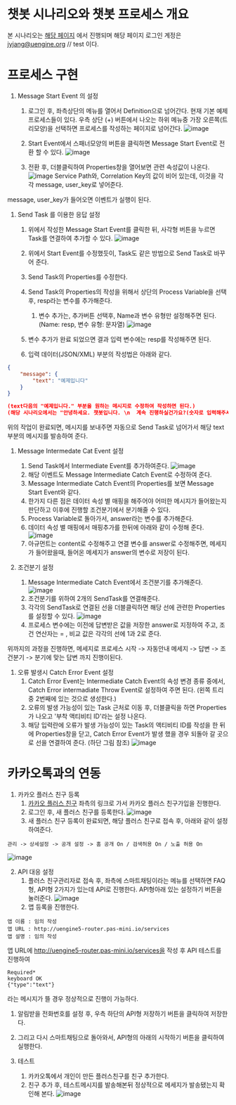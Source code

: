# 챗봇 시나리오와 챗봇 프로세스 개요
본 시나리오는 [해당 페이지](http://front-end.pas-mini.io/) 에서 진행되며 해당 페이지 로그인 계정은
jyjang@uengine.org // test 이다.

# 프로세스 구현
1. Message Start Event 의 설정

    1. 로그인 후, 좌측상단의 메뉴를 열어서 Definition으로 넘어간다. 현재 기본 예제 프로세스들이 있다.
우측 상단 (+) 버튼에서 나오는 하위 메뉴중 가장 오른쪽(트리모양)을 선택하면 프로세스를 작성하는 페이지로 넘어간다.
![image](https://user-images.githubusercontent.com/16382067/35142759-a12dc326-fd42-11e7-9df6-defac509d04b.png)

    1. Start Event에서 스패너모양의 버튼을 클릭하면 Message Start Event로 전환 할 수 있다.
![image](https://user-images.githubusercontent.com/16382067/35142950-445a5474-fd43-11e7-9e1b-30a2fc598723.png)

    1. 전환 후, 더블클릭하여 Properties창을 열어보면 관련 속성값이 나온다.
![image](https://user-images.githubusercontent.com/16382067/35143047-96e92a94-fd43-11e7-91d9-01c76c90d914.png)
Service Path와, Correlation Key의 값이 비어 있는데, 이것을 각각 message, user_key로 넣어준다.

message, user_key가 들어오면 이벤트가 실행이 된다.

1. Send Task 를 이용한 응답 설정
    1. 위에서 작성한 Message Start Event를 클릭한 뒤, 사각형 버튼을 누르면 Task를 연결하여 추가할 수 있다.
![image](https://user-images.githubusercontent.com/16382067/35143390-b8756654-fd44-11e7-81a3-48145fe43461.png)

    1. 위에서 Start Event를 수정했듯이, Task도 같은 방법으로 Send Task로 바꾸어 준다.
    1. Send Task의 Properties를 수정한다.
    1. Send Task의 Properties의 작성을 위해서 상단의 Process Variable을 선택 후, resp라는 변수를 추가해준다. 
        1. 변수 추가는, 추가버튼 선택후, Name과 변수 유형만 설정해주면 된다. (Name: resp, 변수 유형: 문자열)
![image](https://user-images.githubusercontent.com/16382067/35143537-3998096c-fd45-11e7-910b-8d6036532775.png)
    
    1. 변수 추가가 완료 되었으면 결과 입력 변수에는 resp를 작성해주면 된다.
    1. 입력 데이터(JSON/XML) 부분의 작성법은 아래와 같다.
```JSON
{
    "message": {
        "text": "예제입니다"
    }
}

(text다음의 "예제입니다." 부분을 원하는 메시지로 수정하여 작성하면 된다.)
(해당 시나리오에서는 "안녕하세요. 챗봇입니다. \n  계속 진행하실건가요?(숫자로 입력해주세요) \n 1. 네 \n 2. 아니요" 로 작성)
```

위의 작업이 완료되면, 메시지를 보내주면 자동으로 Send Task로 넘어가서 해당 text부분의 메시지를 발송하여 준다.

1. Message Intermedate Cat Event 설정
    1. Send Task에서 Intermediate Event를 추가하여준다.
![image](https://user-images.githubusercontent.com/16382067/35144033-ae4ff6ec-fd46-11e7-8f12-738589021f16.png)
    1. 해당 이벤트도 Message Intermediate Catch Event로 수정하여 준다.
    1. Message Intermediate Catch Event의 Properties를 보면 Message Start Event와 같다.
    1. 한가지 다른 점은 데이터 속성 별 매핑을 해주어야 어떠한 메시지가 들어왔는지 판단하고 이후에 진행할 조건분기에서 분기해줄 수 있다.
    1. Process Variable로 돌아가서, answer라는 변수를 추가해준다.
    1. 데이터 속성 별 매핑에서 매핑추가를 한뒤에 아래와 같이 수정해 준다.
    ![image](https://user-images.githubusercontent.com/16382067/35144654-7947213a-fd48-11e7-8546-4a05f5e6ce11.png)
    1. 아규먼트는 content로 수정해주고 연결 변수를 answer로 수정해주면, 메세지가 들어왔을때, 들어온 메세지가 answer의 변수로 저장이 된다.

1. 조건분기 설정
    1. Message Intermediate Catch Event에서 조건분기를 추가해준다.
![image](https://user-images.githubusercontent.com/16382067/35144730-c327d5ce-fd48-11e7-8a90-393800f3cb8b.png)
    1. 조건분기를 위하여 2개의 SendTask를 연결해준다.
    1. 각각의 SendTask로 연결된 선을 더블클릭하면 해당 선에 관련한 Properties를 설정할 수 있다.
    ![image](https://user-images.githubusercontent.com/16382067/35145274-92ae76c6-fd4a-11e7-9468-7978274410b5.png)
    1. 프로세스 변수에는 이전에 답변받은 값을 저장한 answer로 지정하여 주고, 조건 연산자는 = , 비교 값은 각각의 선에 1과 2로 준다.
    
위까지의 과정을 진행하면, 메세지로 프로세스 시작 -> 자동안내 메세지 -> 답변 -> 조건분기 -> 분기에 맞는 답변 까지 진행이된다.

1. 오류 발생시 Catch Error Event 설정
    1. Catch Error Event는 Intermediate Catch Event의 속성 변경 종류 중에서, Catch Error intermadiate Throw Event로 설정하여 주면 된다. (왼쪽 트리중 2번째에 있는 것으로 생성한다.)
    1. 오류의 발생 가능성이 있는 Task 근처로 이동 후, 더블클릭을 하면 Properties가 나오고 '부착 액티비티 ID'라는 설정 나온다.
    1. 해당 입력란에 오류가 발생 가능성이 있는 Task의 액티비티 ID를 작성을 한 뒤에 Properties창을 닫고, Catch Error Event가 발생 했을 경우 되돌아 갈 곳으로 선을 연결하여 준다. (하단 그림 참조)
![image](https://user-images.githubusercontent.com/16382067/35145607-ce24d1c2-fd4b-11e7-9f36-1ffbbae316f2.png)

# 카카오톡과의 연동
1. 카카오 플러스 친구 등록
    1. [카카오 플러스 친구](https://center-pf.kakao.com/) 좌측의 링크로 가서 카카오 플러스 친구가입을 진행한다.
    1. 로그인 후, 새 플러스 친구를 등록한다.
![image](https://user-images.githubusercontent.com/16382067/35145784-67ed2692-fd4c-11e7-8ad7-61614a607537.png)
    1. 새 플러스 친구 등록이 완료되면, 해당 플러스 친구로 접속 후, 아래와 같이 설정하여준다.
```
관리 -> 상세설정 -> 공개 설정 -> 홈 공개 On / 검색허용 On / 노출 허용 On
```
![image](https://user-images.githubusercontent.com/16382067/35145892-c166a946-fd4c-11e7-941b-85820171233b.png)

2. API 대응 설정
    1. 플러스 친구관리자로 접속 후, 좌측에 스마트채팅이라는 메뉴를 선택하면 FAQ형, API형 2가지가 있는데 API로 진행한다. API형아래 있는 설정하기 버튼을 눌러준다.
![image](https://user-images.githubusercontent.com/16382067/35146273-d7e6004e-fd4d-11e7-9abd-0c26aa2daa49.png)
    1. 앱 등록을 진행한다.
```
앱 이름 : 임의 작성
앱 URL : http://uengine5-router.pas-mini.io/services
앱 설명 : 임의 작성
```
앱 URL에 http://uengine5-router.pas-mini.io/services을 작성 후 API 테스트를 진행하여
```
Required*
keyboard OK
{"type":"text"}
```
라는 메시지가 뜰 경우 정상적으로 진행이 가능하다.

1. 알림받을 전화번호를 설정 후, 우측 하단의 API형 저장하기 버튼을 클릭하여 저장한다.
1. 그리고 다시 스마트채팅으로 돌아와서, API형의 아래의 시작하기 버튼을 클릭하여 실행한다.

3. 테스트
    1. 카카오톡에서 개인이 만든 플러스친구를 친구 추가한다.
    1. 친구 추가 후, 테스트메시지를 발송해본뒤 정상적으로 메세지가 발송됐는지 확인해 본다.
![image](https://user-images.githubusercontent.com/16382067/35147062-8e108cac-fd50-11e7-838b-b05a8f09917c.png)